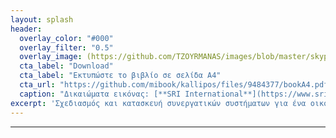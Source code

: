 ```yaml
---
layout: splash
header:
  overlay_color: "#000"
  overlay_filter: "0.5"
  overlay_image: (https://github.com/TZOYRMANAS/images/blob/master/skype-logo-open-graph.png)
  cta_label: "Download"
  cta_label: "Εκτυπώστε το βιβλίο σε σελίδα Α4"
  cta_url: "https://github.com/mibook/kallipos/files/9484377/bookA4.pdf"
  caption: "Δικαιώματα εικόνας: [**SRI International**](https://www.sri.com)"
excerpt: 'Σχεδιασμός και κατασκευή συνεργατικών συστήματων για ένα οικοσύστημα συσκευών και υπηρεσιών.'
---
```

<!--
<div class="feature__wrapper">
  {% assign random = site.time | date: "%s%N" | modulo: site.biography.size %}
  {% include feature_col.html id="biography" type="left" index=random %}
  {% assign random = site.time | date: "%s%N" | modulo: site.gallery.size %}
  {% include feature_col.html id="gallery" type="center" index=random %}
  {% assign random = site.time | date: "%s%N" | modulo: site.case-study.size %}
  {% include feature_col.html id="case-study" type="right" index=random %}
<div>
-->
---
